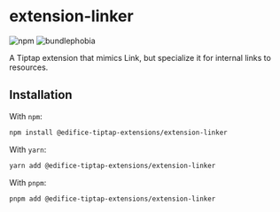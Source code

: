 # extension-linker

![npm](https://img.shields.io/npm/v/@edifice-tiptap-extensions/extension-linker?style=flat-square)
![bundlephobia](https://img.shields.io/bundlephobia/min/@edifice-tiptap-extensions/extension-linker?style=flat-square)

A Tiptap extension that mimics Link, but specialize it for internal links to resources.

## Installation

With `npm`:

```bash
npm install @edifice-tiptap-extensions/extension-linker
```

With `yarn`:

```bash
yarn add @edifice-tiptap-extensions/extension-linker
```

With `pnpm`:

```bash
pnpm add @edifice-tiptap-extensions/extension-linker
```
